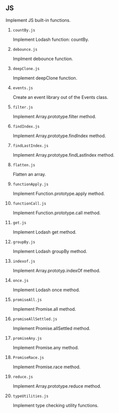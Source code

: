 ## JS

Implement JS built-in functions.

1. `countBy.js`

   Implement Lodash function: countBy.

2. `debounce.js`

   Implment debounce function.

3. `deepClone.js`

   Implement deepClone function.

4. `events.js`

   Create an event library out of the Events class.

5. `filter.js`

   Implement Array.prototype.filter method.

6. `findIndex.js`

   Implement Array.prototype.findIndex method.

7. `findLastIndex.js`

   Implement Array.prototype.findLastIndex method.

8. `flatten.js`

   Flatten an array.

9. `functionApply.js`

   Implement Function.prototype.apply method.

10. `functionCall.js`

    Implement Function.prototype.call method.

11. `get.js`

    Implement Lodash get method.

12. `groupBy.js`

    Implement Lodash groupBy method.

13. `indexof.js`

    Implement Array.prototyp.indexOf method.

14. `once.js`

    Implement Lodash once method.

15. `promiseAll.js`

    Implement Promise.all method.

16. `promiseAllSettled.js`

    Implement Promise.allSettled method.

17. `promiseAny.js`

    Implement Promise.any method.

18. `PromiseRace.js`

    Implement Promise.race method.

19. `reduce.js`

    Implement Array.prototype.reduce method.

20. `typeUtilities.js`

    Implement type checking utility functions.
